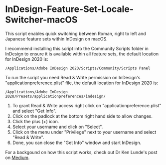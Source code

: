 # InDesign-Feature-Set-Locale-Switcher-macOS
This script enables quick switching between Roman, right to left and Japanese feature sets within InDesign on macOS.

I recommend installing this script into the Community Scripts folder in InDesign to ensure it is available within all feature sets, the default location for InDesign 2020 is:
```
/Applications/Adobe InDesign 2020/Scripts/Community/Scripts Panel
```

To run the script you need Read & Write permission on InDesign's "applicationpreference.plist" file, the default location for InDesign 2020 is: 
```
/Applications/Adobe InDesign 2020/Presets/applicationpreferences/indesign/
```

1. To grant Read & Write access right click on "applicationpreference.plist" and select "Get Info".
2. Click on the padlock at the bottom right hand side to allow changes.
3. Click the plus (+) icon.
4. Select your username and click on "Select".
5. Click on the menu under "Privilege" next to your username and select "Read & Write".
6. Done, you can close the "Get Info" window and start InDesign.

For a backgound on how this script works, check out Dr Ken Lunde's post on [Medium](https://medium.com/@ken.lunde/adobe-indesign-tips-japanese-cjk-functionality-english-ui-redux-539528e295c6).

